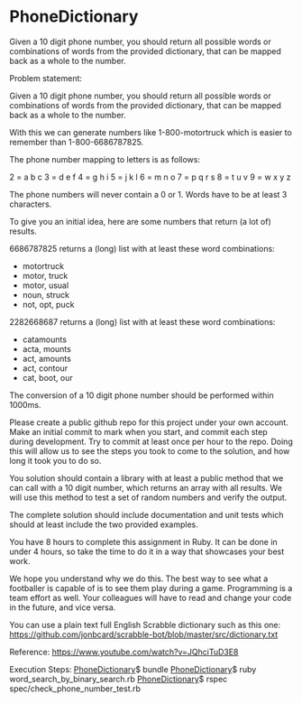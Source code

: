 # PhoneDictionary
Given a 10 digit phone number, you should return all possible words or combinations of words from the provided dictionary, that can be mapped back as a whole to the number. 


Problem statement:

Given a 10 digit phone number, you should return all possible words or combinations of words from the provided dictionary, that can be mapped back as a whole to the number. 

With this we can generate numbers like 1-800-motortruck which is easier to remember than 1-800-6686787825.

The phone number mapping to letters is as follows:

2 = a b c
3 = d e f
4 = g h i
5 = j k l
6 = m n o
7 = p q r s
8 = t u v
9 = w x y z
 
The phone numbers will never contain a 0 or 1. 
Words have to be at least 3 characters.

To give you an initial idea, here are some numbers that return (a lot of) results.

6686787825 returns a (long) list with at least these word combinations:

* motortruck
* motor, truck
* motor, usual
* noun, struck
* not, opt, puck
 
2282668687 returns a (long) list with at least these word combinations:

* catamounts
* acta, mounts
* act, amounts
* act, contour
* cat, boot, our

The conversion of a 10 digit phone number should be performed within 1000ms.

Please create a public github repo for this project under your own account. Make an initial commit to mark when you start, and commit each step during development. Try to commit at least once per hour to the repo. Doing this will allow us to see the steps you took to come to the solution, and how long it took you to do so.

You solution should contain a library with at least a public method that we can call with a 10 digit number, which returns an array with all results. We will use this method to test a set of random numbers and verify the output.

The complete solution should include documentation and unit tests which should at least include the two provided examples. 

You have 8 hours to complete this assignment in Ruby. It can be done in under 4 hours, so take the time to do it in a way that showcases your best work.

We hope you understand why we do this. The best way to see what a footballer is capable of is to see them play during a game. Programming is a team effort as well. Your colleagues will have to read and change your code in the future, and vice versa.

You can use a plain text full English Scrabble dictionary such as this one: https://github.com/jonbcard/scrabble-bot/blob/master/src/dictionary.txt


Reference:
https://www.youtube.com/watch?v=JQhciTuD3E8

Execution Steps:
[PhoneDictionary](master)$ bundle
[PhoneDictionary](master)$ ruby word_search_by_binary_search.rb 
[PhoneDictionary](master)$ rspec spec/check_phone_number_test.rb

